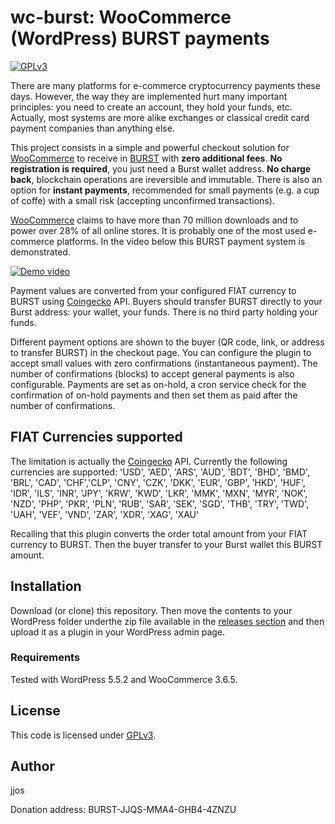 # wc-burst: WooCommerce (WordPress) BURST payments
[![GPLv3](https://img.shields.io/badge/license-GPLv3-blue.svg)](LICENSE)

There are many platforms for e-commerce cryptocurrency payments these days.
However, the way they are implemented hurt many important principles:
you need to create an account, they hold your funds, etc.
Actually, most systems are more alike exchanges or classical credit card payment companies
than anything else.

This project consists in a simple and powerful checkout solution for [WooCommerce](https://woocommerce.com)
to receive in [BURST](https://www.burst-coin.org/) with **zero additional fees**.
**No registration is required**, you just need a Burst wallet address.
**No charge back**, blockchain operations are ireversible and immutable.
There is also an option for **instant payments**, recommended for small payments (e.g. a cup of coffe) with a small risk
(accepting unconfirmed transactions).

[WooCommerce](https://woocommerce.com) claims to have more than 70 million downloads and to power over 28% of all online stores.
It is probably one of the most used e-commerce platforms.
In the video below this BURST payment system is demonstrated.

[![Demo video](http://img.youtube.com/vi/hV-dxjhdb90/0.jpg)](https://www.youtube.com/watch?v=hV-dxjhdb90 "Demo video")

Payment values are converted from your configured FIAT currency to BURST using [Coingecko](https://www.coingecko.com/) API.
Buyers should transfer BURST directly to your Burst address: your wallet, your funds.
There is no third party holding your funds.

Different payment options are shown to the buyer (QR code, link, or address to transfer BURST) in the checkout page.
You can configure the plugin to accept small values with zero confirmations (instantaneous payment).
The number of confirmations (blocks) to accept general payments is also configurable.
Payments are set as on-hold, a cron service check for the confirmation of on-hold payments and then set them as paid after the number of confirmations.

## FIAT Currencies supported

The limitation is actually the [Coingecko](https://www.coingecko.com/) API.
Currently the following currencies are supported:
                'USD', 'AED', 'ARS', 'AUD', 'BDT', 'BHD', 'BMD', 'BRL', 'CAD', 'CHF','CLP', 'CNY', 'CZK', 'DKK', 'EUR', 'GBP',
                'HKD', 'HUF', 'IDR', 'ILS', 'INR', 'JPY', 'KRW', 'KWD', 'LKR', 'MMK', 'MXN', 'MYR', 'NOK', 'NZD', 'PHP', 'PKR',
                'PLN', 'RUB', 'SAR', 'SEK', 'SGD', 'THB', 'TRY', 'TWD', 'UAH', 'VEF', 'VND', 'ZAR', 'XDR', 'XAG', 'XAU'

Recalling that this plugin converts the order total amount from your FIAT currency to BURST.
Then the buyer transfer to your Burst wallet this BURST amount.

## Installation

Download (or clone) this repository.
Then move the contents to your WordPress folder underthe zip file available in the [releases section](../../releases) and then upload it as a plugin in your
WordPress admin page.

### Requirements

Tested with WordPress 5.5.2 and WooCommerce 3.6.5.

## License

This code is licensed under [GPLv3](LICENSE).

## Author

jjos

Donation address: BURST-JJQS-MMA4-GHB4-4ZNZU
